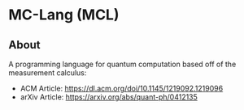 # MC-Lang (MCL)

## About

A programming language for quantum computation based off of the measurement calculus:

- ACM Article: https://dl.acm.org/doi/10.1145/1219092.1219096
- arXiv Article: https://arxiv.org/abs/quant-ph/0412135
